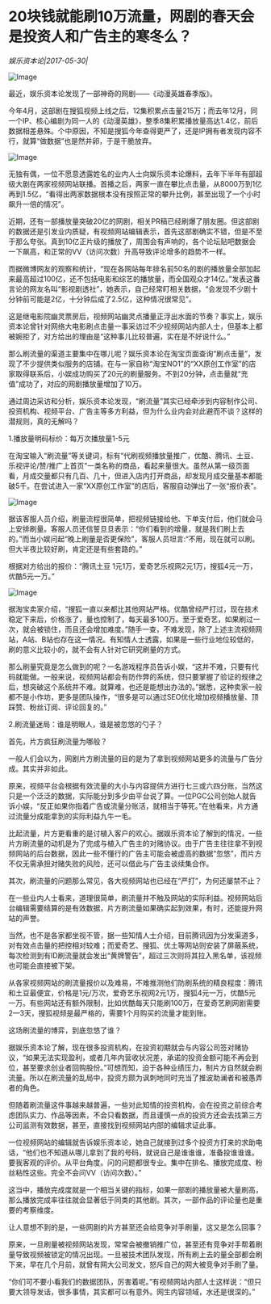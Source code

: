 # 20块钱就能刷10万流量，网剧的春天会是投资人和广告主的寒冬么？

*娱乐资本论|2017-05-30|*

![Image](http://p2.pstatp.com/large/31f0000514238672e255)

最近，娱乐资本论发现了一部神奇的网剧——《动漫英雄春季版》。

今年4月，这部剧在搜狐视频上线之后，12集积累点击量215万；而去年12月，同一个IP、核心编剧为同一人的《动漫英雄》，整季8集积累播放量高达1.4亿，前后数据相差悬殊。个中原因，不知是搜狐今年查得更严了，还是IP拥有者发现内容不行，就算“做数据”也是然并卵，于是干脆放弃。

![Image](http://p2.pstatp.com/large/31f00005142283b9b89c)

无独有偶，一位不愿意透露姓名的业内人士向娱乐资本论爆料，去年下半年有部超级大剧在两家视频网站联播。首播之后，两家一直在攀比点击量，从8000万到1亿再到1.5亿，“看得出两家数据根本没有按照正常的攀升比例，甚至出现了一个小时飙升一倍的情况”。

近期，还有一部播放量突破20亿的网剧，相关PR稿已经刷爆了朋友圈。但这部剧的数据还是引发业内质疑，有视频网站编辑表示，首先这部剧确实不错，但是不至于那么夸张。真到10亿正片级的播放了，周围会有声响的，各个论坛贴吧数据会一下飙高，和正常的VV（访问次数）升高导致评论增多的趋势不一样。

而据微博网友的观察和统计，“现在各网站每年排名前50名的剧的播放量全部加起来最高超过100亿，还不包括电影和综艺的播放量，而全国观众才14亿。”发表这番言论的网友名叫“影视剧透社”，她表示，自己经常盯相关数据，“会发现不少剧十分钟前可能是2亿，十分钟后成了2.5亿，这种情况很常见”。

这是继电影院幽灵票房后，视频网站幽灵点播量正浮出水面的节奏？事实上，娱乐资本论曾针对网络大电影刷点击量一事采访过不少视频网站内部人士，但基本上都被婉拒了，对方给出的理由是“这种事儿比较普遍，实在是不好说什么。”

那么刷流量的渠道主要集中在哪儿呢？娱乐资本论在淘宝页面查询“刷点击量”，发现了不少提供类似服务的店铺。在与一家自称“淘宝NO1”的“XX原创工作室”的店家取得联系后，小娱成功购买了20元的刷量服务。不到20分钟，点击量就“充值”成功了，对应的网剧播放量增加了10万。

通过周边采访和分析，娱乐资本论发现，“刷流量”其实已经牵涉到内容制作公司、投资机构、视频平台、广告主等多方利益，但为什么业内会对此避而不谈？这样的潜规则，真的无解吗？

1.播放量明码标价：每万次播放量1-5元

在淘宝输入“刷流量”等关键词，标有“代刷视频播放量推广，优酷、腾讯、土豆、乐视评论/赞/推广上首页”一类名称的商品，看起来量很大。虽然从第一级页面看，月成交量都只有几百、几十，但进入店内打开商品，却发现月成交量基本都能破5千。在尝试进入一家“XX原创工作室”的店后，客服自动弹出了一张“报价表”。

![Image](http://p3.pstatp.com/large/31f000051421d49a0586)

据该客服人员介绍，刷量流程很简单，把视频链接给他、下单支付后，他们就会马上安排刷量。客服人员还信誓旦旦表示：“你们看到的增量，就是我们刷上去的。”而当小娱问起“晚上刷量是否更保险”，客服人员坦言:“不用，现在就可以刷。但大半夜比较好刷，肯定还是有些套路的。”

根据对方给出的报价：“腾讯土豆 1元1万，爱奇艺乐视网2元1万，搜狐4元一万，优酷5元一万。”

![Image](http://p1.pstatp.com/large/31f30004807b598b8975)

据淘宝卖家介绍，“搜狐一直以来都比其他网站严格。优酷曾经严打过，现在技术稳定下来后，价格涨了，量也控制了，每天最多100万。至于爱奇艺，如果刷过一次，就会被锁住，而且还会增加难度。”随手一查，不难发现，除了上述主流视频网站，A站、B站也存在这一情况。有知情人士透露，如果是一些行业地位较低的，刷的意义比较小的，就不会有人针对它研究刷量的方式。

那么刷量究竟是怎么做到的呢？一名游戏程序员告诉小娱，“这并不难，只要有代码就能做。一般来说，视频网站都会有防作弊的系统，但只要掌握了验证的规律之后，想突破这个系统并不难。就算难，也还是能想出办法的。”据悉，这种卖家一般都不是小作坊，更多是团队操作，“很多是可以通过SEO优化增加视频播放量、顶踩赞、粉丝订阅、评论回复的。”

2.刷流量迷局：谁是明眼人，谁是被忽悠的勺子？

首先，片方疯狂刷流量为哪般？

一般人们会以为，网剧片方刷流量的目的是为了拿到视频网站更多的流量与广告分成。其实并非如此。

原来，视频平台会根据有效流量的大小与内容提供方进行七三或六四分账，当然这只是一个泛泛的数据，实际能分到多少由平台说了算。一位PGC公司创始人就告诉小娱，“反正如果你指着广告或流量分账活，就相当于等死。”在他看来，片方通过流量分成能拿到的实际利益九牛一毛。

比起流量，片方更看重的是讨植入客户的欢心。据娱乐资本论了解到的情况，一些片方刷流量的动机是为了完成与植入广告主的对赌协议。由于广告主往往拿不到视频网站的后台数据，因此一些不懂行的广告主可能会被虚高的数据“忽悠”，而片方不仅无需承担对赌失败的风险，还可以借此与广告主谈续集合作。

其次，刷流量的问题那么常见，各大视频网站也已经在“严打”，为何还屡禁不止？

在一些业内人士看来，道理很简单，刷流量并不触及网站的实际利益。视频网站后台编辑需要结算的是有效数据，片方刷流量如果确实起到效果，有时，还能提升网站的声誉。

当然，也不是各家都坐视不管，据一些知情人士介绍，目前腾讯因为分发渠道多，对有效点击量的把控相对较难；而爱奇艺、搜狐、优土等网站则安装了屏蔽系统，每次检测到有ID刷流量就会发出“黄牌警告”，超过三次则将其拉入黑名单，该视频也可能会直接被下架。

从各家视频网站的刷流量报价以及难易，不难推测他们防刷系统的精良程度：腾讯和土豆最便宜，价格是1元/万次，爱奇艺乐视网2元1万，搜狐4元一万，优酷5元一万。有些网站还有额外限制，比如优酷每天只能刷100万，在爱奇艺刷网剧需要2—3天，搜狐视频是最严格的，需要1个月购买的流量才能到账。

这场刷流量的博弈，到底忽悠了谁？

据娱乐资本论了解，现在很多投资机构，在投资初期就会与内容公司签对赌协议，“如果无法实现盈利，或者几年内营收状况差，承诺的投资金额可能不再会到位，甚至要求创业者回购股份。”可想而知，迫于各种业绩压力，制片方自然就会刷流量。所以在刷流量的乱局中，投资方颇为讽刺地同时充当了推波助澜者和被愚弄者的角色。

但随着刷流量这件事越来越普遍，一些对此知情的投资机构，会在投资之前综合考虑团队实力、作品等因素，不会只看数据，而且谨慎一点的投资方还会去找第三方公司监测有效数据，甚至，直接找到视频网站内部的编辑求证此事。

一位视频网站的编辑就告诉娱乐资本论，她自己就接到过多个投资方打来的求助电话，“他们也不知道从哪儿拿到了我的号码，就说自己是谁谁谁，准备投谁谁谁。要我客观的评价。从平台角度。问的问题都很专业。集中在排名、播放完成度、粉丝粘性这些。完全不会问VV（访问次数）。”

这当中，播放完成度就是一个相当关键的指标，如果一部剧的播放量被大量刷高，那么播放完成率往往就会显著低于同类的其他剧。其次，一部作品的评论量也是重要的考察维度。

让人意想不到的是，一些网剧的片方甚至还会给竞争对手刷量，这又是怎么回事？

原来，一旦刷量被视频网站发现，常常会被撤销推广位，甚至还有竞争对手帮着刷量导致视频被锁定的情况出现。一旦被技术团队发现，所有刷上去的量全部都会刷下来，早在几个月前，就曾有网大公司发文，怒斥自己的网大被竞争对手刷了量。

“你们可不要小看我们的数据团队，厉害着呢。”有视频网站内部人士这样说：“但只要大领导发话，很多事情，其实都可以有意外。网生内容领域，水还是很深的。”

